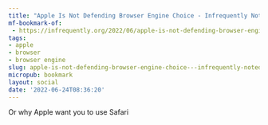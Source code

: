 ```yaml
---
title: "Apple Is Not Defending Browser Engine Choice - Infrequently Noted"
mf-bookmark-of:
 - https://infrequently.org/2022/06/apple-is-not-defending-browser-engine-choice/
tags:
- apple
- browser
- browser engine
slug: apple-is-not-defending-browser-engine-choice---infrequently-noted
micropub: bookmark
layout: social
date: '2022-06-24T08:36:20'
---
```

Or why Apple want you to use Safari